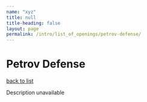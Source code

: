 ```yaml
---
name: "xyz"
title: null
title-heading: false
layout: page
permalink: /intro/list_of_openings/petrov-defense/
---
```


# Petrov Defense

[back to list](../../list_of_openings)

Description unavailable